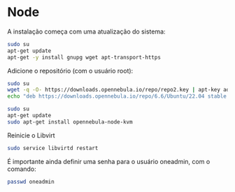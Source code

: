 # Node

A instalação começa com uma atualização do sistema:

```sh
sudo su
apt-get update
apt-get -y install gnupg wget apt-transport-https
```

Adicione o repositório (com o usuário root):
```sh
sudo su
wget -q -O- https://downloads.opennebula.io/repo/repo2.key | apt-key add -
echo "deb https://downloads.opennebula.io/repo/6.6/Ubuntu/22.04 stable opennebula" > /etc/apt/sources.list.d/opennebula.list
```

```sh
sudo su
apt-get update
sudo apt-get install opennebula-node-kvm
```

Reinicie o Libvirt
```sh
sudo service libvirtd restart
```

É importante ainda definir uma senha para o usuário oneadmin, com o comando:
```sh
passwd oneadmin
```